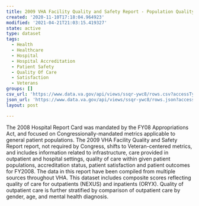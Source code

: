 ```yaml
---
title: 2009 VHA Facility Quality and Safety Report - Population Quality of Care
created: '2020-11-10T17:18:04.964923'
modified: '2021-04-21T21:03:15.419327'
state: active
type: dataset
tags:
  - Health
  - Healthcare
  - Hospital
  - Hospital Accreditation
  - Patient Safety
  - Quality Of Care
  - Satisfaction
  - Veterans
groups: []
csv_url: 'https://www.data.va.gov/api/views/ssqr-ywc8/rows.csv?accessType=DOWNLOAD'
json_url: 'https://www.data.va.gov/api/views/ssqr-ywc8/rows.json?accessType=DOWNLOAD'
layout: post

---
```

<p>The 2008 Hospital Report Card was mandated by the FY08 Appropriations Act, and focused on Congressionally-mandated metrics applicable to general patient populations. The 2009 VHA Facility Quality and Safety Report report, not required by Congress, shifts to Veteran-centered metrics, and includes information related to infrastructure, care provided in outpatient and hospital settings, quality of care within given patient populations, accreditation status, patient satisfaction and patient outcomes for FY2008.  The data in this report have been compiled from multiple sources throughout VHA.  This dataset includes composite scores reflecting quality of care for outpatients (NEXUS) and inpatients (ORYX). Quality of outpatient care is further stratified by comparison of outpatient care by gender, age, and mental health diagnosis.</p>

